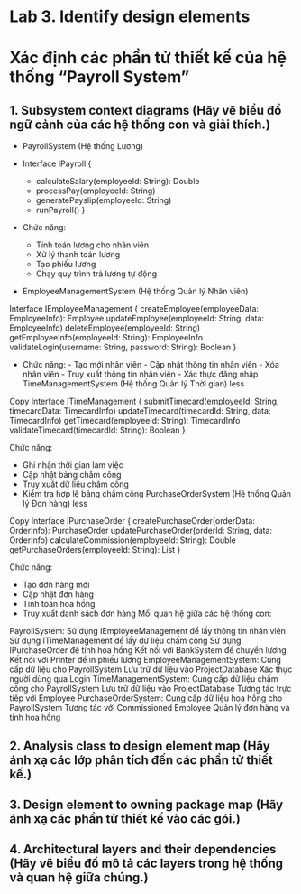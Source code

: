 # Lab 3. Identify design elements
# Xác định các phần tử thiết kế của hệ thống “Payroll System”
## 1. Subsystem context diagrams (Hãy vẽ biểu đồ ngữ cảnh của các hệ thống con và giải thích.)
+  PayrollSystem (Hệ thống Lương)
  
  + Interface IPayroll {
      -  calculateSalary(employeeId: String): Double
      -  processPay(employeeId: String)
      -  generatePayslip(employeeId: String)
      -  runPayroll()
    }
  + Chức năng:
    - Tính toán lương cho nhân viên
    - Xử lý thanh toán lương
    - Tạo phiếu lương
    - Chạy quy trình trả lương tự động
+ EmployeeManagementSystem (Hệ thống Quản lý Nhân viên)

Interface IEmployeeManagement {
    createEmployee(employeeData: EmployeeInfo): Employee
    updateEmployee(employeeId: String, data: EmployeeInfo)
    deleteEmployee(employeeId: String)
    getEmployeeInfo(employeeId: String): EmployeeInfo
    validateLogin(username: String, password: String): Boolean
}

   + Chức năng:
    - Tạo mới nhân viên
    - Cập nhật thông tin nhân viên
    - Xóa nhân viên
    - Truy xuất thông tin nhân viên
    - Xác thực đăng nhập
TimeManagementSystem (Hệ thống Quản lý Thời gian)
less

Copy
Interface ITimeManagement {
    submitTimecard(employeeId: String, timecardData: TimecardInfo)
    updateTimecard(timecardId: String, data: TimecardInfo)
    getTimecard(employeeId: String): TimecardInfo
    validateTimecard(timecardId: String): Boolean
}

Chức năng:
- Ghi nhận thời gian làm việc
- Cập nhật bảng chấm công
- Truy xuất dữ liệu chấm công
- Kiểm tra hợp lệ bảng chấm công
PurchaseOrderSystem (Hệ thống Quản lý Đơn hàng)
less

Copy
Interface IPurchaseOrder {
    createPurchaseOrder(orderData: OrderInfo): PurchaseOrder
    updatePurchaseOrder(orderId: String, data: OrderInfo)
    calculateCommission(employeeId: String): Double
    getPurchaseOrders(employeeId: String): List<PurchaseOrder>
}

Chức năng:
- Tạo đơn hàng mới
- Cập nhật đơn hàng
- Tính toán hoa hồng
- Truy xuất danh sách đơn hàng
Mối quan hệ giữa các hệ thống con:

PayrollSystem:
Sử dụng IEmployeeManagement để lấy thông tin nhân viên
Sử dụng ITimeManagement để lấy dữ liệu chấm công
Sử dụng IPurchaseOrder để tính hoa hồng
Kết nối với BankSystem để chuyển lương
Kết nối với Printer để in phiếu lương
EmployeeManagementSystem:
Cung cấp dữ liệu cho PayrollSystem
Lưu trữ dữ liệu vào ProjectDatabase
Xác thực người dùng qua Login
TimeManagementSystem:
Cung cấp dữ liệu chấm công cho PayrollSystem
Lưu trữ dữ liệu vào ProjectDatabase
Tương tác trực tiếp với Employee
PurchaseOrderSystem:
Cung cấp dữ liệu hoa hồng cho PayrollSystem
Tương tác với Commissioned Employee
Quản lý đơn hàng và tính hoa hồng
## 2. Analysis class to design element map (Hãy ánh xạ các lớp phân tích đến các phần tử thiết kế.)
## 3. Design element to owning package map (Hãy ánh xạ các phần tử thiết kế vào các gói.)
## 4. Architectural layers and their dependencies (Hãy vẽ biểu đồ mô tả các layers trong hệ thống và quan hệ giữa chúng.)



